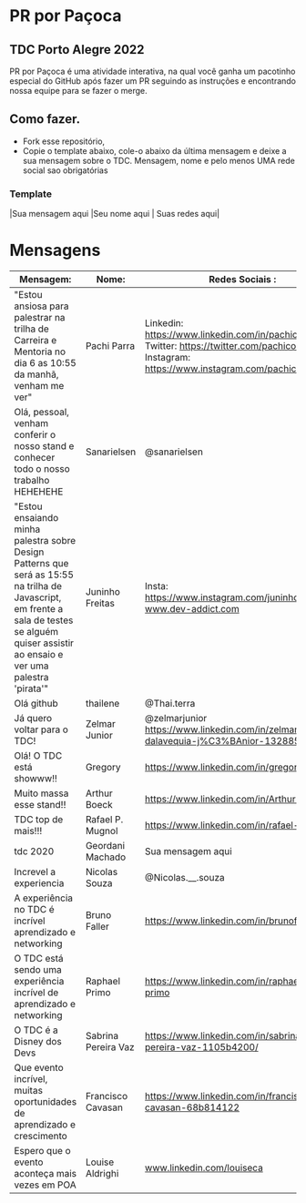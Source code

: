 
# PR por Paçoca
## TDC Porto Alegre 2022

PR por Paçoca é uma atividade interativa, na qual você ganha um pacotinho especial do GitHub após fazer um PR seguindo as instruções e encontrando nossa equipe para se fazer o merge.

## Como fazer.
- Fork esse repositório,
- Copie o template abaixo, cole-o abaixo da última mensagem e deixe a sua mensagem sobre o TDC.
Mensagem, nome e pelo menos UMA rede social sao obrigatórias

### Template

|Sua mensagem aqui  |Seu nome aqui  | Suas redes aqui|


# Mensagens
| Mensagem: | Nome: | Redes Sociais :| 
|--|--|--|
| "Estou ansiosa para palestrar na trilha de Carreira e Mentoria no dia 6 as 10:55 da manhã, venham me ver" |Pachi Parra  | Linkedin: https://www.linkedin.com/in/pachicodes/ Twitter: https://twitter.com/pachicodes Instagram: https://www.instagram.com/pachicodes/|
| Olá, pessoal, venham conferir o nosso stand e conhecer todo o nosso trabalho HEHEHEHE  | Sanarielsen  | @sanarielsen |
| "Estou ensaiando minha palestra sobre Design Patterns que será as 15:55 na trilha de Javascript, em frente a sala de testes se alguém quiser assistir ao ensaio e ver uma palestra 'pirata'"  | Juninho Freitas  | Insta: https://www.instagram.com/juninho.dev Site: www.dev-addict.com |
|Olá github | thailene  | @Thai.terra|
|Já quero voltar para o TDC! | Zelmar Junior | @zelmarjunior https://www.linkedin.com/in/zelmar-dalavequia-j%C3%BAnior-132885180/
| Olá! O TDC está showww!! | Gregory | https://www.linkedin.com/in/gregorylagranha
| Muito massa esse stand!! | Arthur Boeck | https://www.linkedin.com/in/ArthurBoeck
| TDC top de mais!!! | Rafael P. Mugnol | https://www.linkedin.com/in/rafael-mugnol
|tdc 2020  |Geordani Machado  | Sua mensagem aqui  |https://www.linkedin.com/in/geordani-machado-5b71ba18a
|Increvel a experiencia |Nicolas Souza  | @Nicolas.__.souza
|A experiência no TDC é incrível aprendizado e networking| Bruno Faller|https://www.linkedin.com/in/brunofaller
|O TDC está sendo uma experiência incrível de aprendizado e networking|Raphael Primo| https://www.linkedin.com/in/raphael-m-primo
|O TDC é a Disney dos Devs |Sabrina Pereira Vaz |https://www.linkedin.com/in/sabrina-pereira-vaz-1105b4200/ 
|Que evento incrível, muitas oportunidades de aprendizado e crescimento|Francisco Cavasan| https://www.linkedin.com/in/francisco-cavasan-68b814122
| Espero que o evento aconteça mais vezes em POA | Louise Aldrighi | www.linkedin.com/louiseca |
